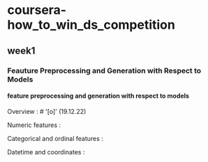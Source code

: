 # coursera-how_to_win_ds_competition

## week1

### Feauture Preprocessing and Generation with Respect to Models

#### feature preprocessing and generation with respect to models

Overview : # '[o]' (19.12.22)

Numeric features : 

Categorical and ordinal features : 

Datetime and coordinates : 



